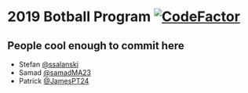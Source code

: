 # 2019 Botball Program [![CodeFactor](https://www.codefactor.io/repository/github/parksiderobotics/botball-2019/badge/create)](https://www.codefactor.io/repository/github/parksiderobotics/botball-2019/overview/create)
## People cool enough to commit here
- Stefan [@ssalanski](https://github.com/ssalanski/)
- Samad [@samadMA23](https://github.com/samadma23/)
- Patrick [@JamesPT24](https://github.com/jamespt24/)
